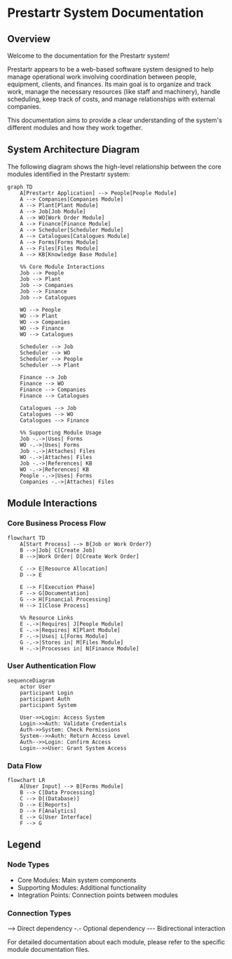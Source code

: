 # Prestartr System Documentation

## Overview

Welcome to the documentation for the Prestartr system!

Prestartr appears to be a web-based software system designed to help manage operational work involving coordination between people, equipment, clients, and finances. Its main goal is to organize and track work, manage the necessary resources (like staff and machinery), handle scheduling, keep track of costs, and manage relationships with external companies.

This documentation aims to provide a clear understanding of the system's different modules and how they work together.

## System Architecture Diagram

The following diagram shows the high-level relationship between the core modules identified in the Prestartr system:

```mermaid
graph TD
    A[Prestartr Application] --> People[People Module]
    A --> Companies[Companies Module]
    A --> Plant[Plant Module]
    A --> Job[Job Module]
    A --> WO[Work Order Module]
    A --> Finance[Finance Module]
    A --> Scheduler[Scheduler Module]
    A --> Catalogues[Catalogues Module]
    A --> Forms[Forms Module]
    A --> Files[Files Module]
    A --> KB[Knowledge Base Module]

    %% Core Module Interactions
    Job --> People
    Job --> Plant
    Job --> Companies
    Job --> Finance
    Job --> Catalogues

    WO --> People
    WO --> Plant
    WO --> Companies
    WO --> Finance
    WO --> Catalogues

    Scheduler --> Job
    Scheduler --> WO
    Scheduler --> People
    Scheduler --> Plant

    Finance --> Job
    Finance --> WO
    Finance --> Companies
    Finance --> Catalogues

    Catalogues --> Job
    Catalogues --> WO
    Catalogues --> Finance

    %% Supporting Module Usage
    Job -.->|Uses| Forms
    WO -.->|Uses| Forms
    Job -.->|Attaches| Files
    WO -.->|Attaches| Files
    Job -.->|References| KB
    WO -.->|References| KB
    People -.->|Uses| Forms
    Companies -.->|Attaches| Files
```

## Module Interactions

### Core Business Process Flow
```mermaid
flowchart TD
    A[Start Process] --> B{Job or Work Order?}
    B -->|Job| C[Create Job]
    B -->|Work Order| D[Create Work Order]
    
    C --> E[Resource Allocation]
    D --> E
    
    E --> F[Execution Phase]
    F --> G[Documentation]
    G --> H[Financial Processing]
    H --> I[Close Process]
    
    %% Resource Links
    E -.->|Requires| J[People Module]
    E -.->|Requires| K[Plant Module]
    F -.->|Uses| L[Forms Module]
    G -.->|Stores in| M[Files Module]
    H -.->|Processes in| N[Finance Module]
```

### User Authentication Flow

```mermaid
sequenceDiagram
    actor User
    participant Login
    participant Auth
    participant System
    
    User->>Login: Access System
    Login->>Auth: Validate Credentials
    Auth->>System: Check Permissions
    System-->>Auth: Return Access Level
    Auth-->>Login: Confirm Access
    Login-->>User: Grant System Access
```

### Data Flow

```mermaid
flowchart LR
    A[User Input] --> B[Forms Module]
    B --> C[Data Processing]
    C --> D[(Database)]
    D --> E[Reports]
    D --> F[Analytics]
    E --> G[User Interface]
    F --> G
```

## Legend

### Node Types

- Core Modules: Main system components
- Supporting Modules: Additional functionality
- Integration Points: Connection points between modules

### Connection Types

--> Direct dependency
-.- Optional dependency
--- Bidirectional interaction

For detailed documentation about each module, please refer to the specific module documentation files.
